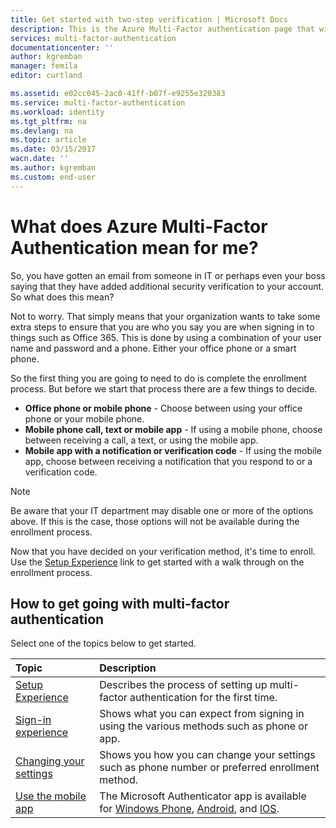 ```yaml
---
title: Get started with two-step verification | Microsoft Docs
description: This is the Azure Multi-Factor authentication page that will assist your end users with getting going with Azure Multi-Factor Authentication.
services: multi-factor-authentication
documentationcenter: ''
author: kgremban
manager: femila
editor: curtland

ms.assetid: e02cc045-2ac0-41ff-b07f-e9255e320383
ms.service: multi-factor-authentication
ms.workload: identity
ms.tgt_pltfrm: na
ms.devlang: na
ms.topic: article
ms.date: 03/15/2017
wacn.date: ''
ms.author: kgremban
ms.custom: end-user
---
```

# What does Azure Multi-Factor Authentication mean for me?
So, you have gotten an email from someone in IT or perhaps even your boss saying that they have added additional security verification to your account.  So what does this mean?

Not to worry.  That simply means that your organization wants to take some extra steps to ensure that you are who you say you are when signing in to things such as Office 365.  This is done by using a combination of your user name and password and a phone.  Either your office phone or a smart phone.

So the first thing you are going to need to do is complete the enrollment process.  But before we start that process there are a few things to decide.

- **Office phone or mobile phone** - Choose between using your office phone or your mobile phone.
- **Mobile phone call, text or mobile app** - If using a mobile phone, choose between receiving a call, a text, or using the mobile app.
- **Mobile app with a notification or verification code** - If using the mobile app, choose between receiving a notification that you respond to or a verification code.

> [!NOTE]
> Be aware that your IT department may disable one or more of the options above.  If this is the case, those options will not be available during the enrollment process.  

Now that you have decided on your verification method, it's time to enroll.  Use the [Setup Experience](./multi-factor-authentication-end-user-first-time.md) link to get started with a walk through on the enrollment process.

## How to get going with multi-factor authentication
Select one of the topics below to get started.

| Topic | Description |
|:--- |:--- |
| [Setup Experience](./multi-factor-authentication-end-user-first-time.md) |Describes the process of setting up multi-factor authentication for the first time. |
| [Sign-in experience](./multi-factor-authentication-end-user-signin.md) |Shows what you can expect from signing in using the various methods such as phone or app. |
| [Changing your settings](./multi-factor-authentication-end-user-manage-settings.md) |Shows you how you can change your settings such as phone number or preferred enrollment method. |
| [Use the mobile app](./microsoft-authenticator-app-how-to.md) |The Microsoft Authenticator app is available for [Windows Phone](http://go.microsoft.com/fwlink/?Linkid=825071), [Android](http://go.microsoft.com/fwlink/?Linkid=825072), and [IOS](http://go.microsoft.com/fwlink/?Linkid=825073). |

